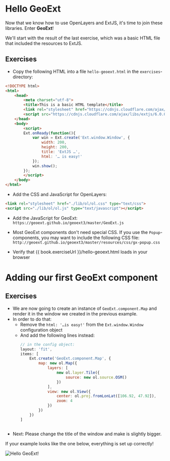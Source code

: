 # Hello GeoExt

Now that we know how to use OpenLayers and ExtJS, it's time to join these libraries. Enter **GeoExt**!

We'll start with the result of the last exercise, which was a basic HTML file that included the resources to ExtJS.

## Exercises

* Copy the following HTML into a file `hello-geoext.html` in the `exercises`-directory:

```html
<!DOCTYPE html>
<html>
    <head>
        <meta charset="utf-8">
        <title>This is a basic HTML template</title>
        <link rel="stylesheet" href="https://cdnjs.cloudflare.com/ajax/libs/extjs/6.0.0/classic/theme-triton/resources/theme-triton-all.css" type="text/css">
        <script src="https://cdnjs.cloudflare.com/ajax/libs/extjs/6.0.0/ext-all.js" type="text/javascript"></script>
    </head>
    <body>
        <script>
        Ext.onReady(function(){
            var win = Ext.create('Ext.window.Window', {
                width: 200,
                height: 200,
                title: 'ExtJS …',
                html: '… is easy!'
            });
            win.show();
        });
        </script>
    </body>
</html>
```

* Add the CSS and JavaScript for OpenLayers:

```html
<link rel="stylesheet" href="./lib/ol/ol.css" type="text/css">
<script src="./lib/ol/ol.js" type="text/javascript"></script>
```

* Add the JavaScript for GeoExt: `https://geoext.github.io/geoext3/master/GeoExt.js`

* Most GeoExt components don't need special CSS. If you use the `Popup`-components, you may want to include the following CSS file: `http://geoext.github.io/geoext3/master/resources/css/gx-popup.css`

* Verify that {{ book.exerciseUrl }}/hello-geoext.html loads in your browser

# Adding our first GeoExt component

## Exercises

* We are now going to create an instance of `GeoExt.component.Map` and render it in the window we created in the previous example.
* In order to do that:
  * Remove the <code>html: &#39;…is easy!&#39;</code> from the `Ext.window.Window` configuration object
  * And add the following lines instead:
    ```javascript
    // in the config object:
    layout: 'fit',
    items: [
        Ext.create('GeoExt.component.Map', {
            map: new ol.Map({
                layers: [
                    new ol.layer.Tile({
                        source: new ol.source.OSM()
                    })
                ],
                view: new ol.View({
                    center: ol.proj.fromLonLat([106.92, 47.92]),
                    zoom: 4
                })
            })
        })
    ]
   ```
* Next: Please change the title of the window and make is slightly bigger.

If your example looks like the one below, everything is set up correctly!

![Hello GeoExt!](hello-geoext.png)

